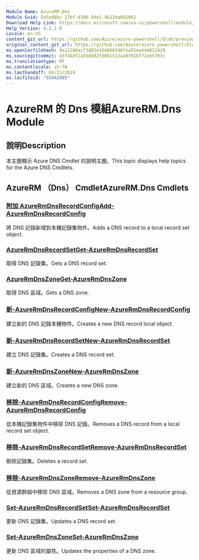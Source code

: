 ```yaml
---
Module Name: AzureRM.Dns
Module Guid: 5e5ed8bc-27bf-4380-9de1-4b22ba0920b2
Download Help Link: https://docs.microsoft.com/en-us/powershell/module/azurerm.dns
Help Version: 4.1.2.0
Locale: en-US
content_git_url: https://github.com/Azure/azure-powershell/blob/preview/src/ResourceManager/Dns/Commands.Dns/help/AzureRM.DNS.md
original_content_git_url: https://github.com/Azure/azure-powershell/blob/preview/src/ResourceManager/Dns/Commands.Dns/help/AzureRM.DNS.md
ms.openlocfilehash: 9a11108acf3802e164886540fea55ee44d812429
ms.sourcegitcommit: 43f4bdf2a59dd82fd881512aa9761bf72eb5703c
ms.translationtype: MT
ms.contentlocale: zh-TW
ms.lasthandoff: 04/23/2019
ms.locfileid: "93442095"
---
```

# <span data-ttu-id="6eee9-101">AzureRM 的 Dns 模組</span><span class="sxs-lookup"><span data-stu-id="6eee9-101">AzureRM.Dns Module</span></span>
## <span data-ttu-id="6eee9-102">說明</span><span class="sxs-lookup"><span data-stu-id="6eee9-102">Description</span></span>
<span data-ttu-id="6eee9-103">本主題顯示 Azure DNS Cmdlet 的說明主題。</span><span class="sxs-lookup"><span data-stu-id="6eee9-103">This topic displays help topics for the Azure DNS Cmdlets.</span></span>

## <span data-ttu-id="6eee9-104">AzureRM （Dns） Cmdlet</span><span class="sxs-lookup"><span data-stu-id="6eee9-104">AzureRM.Dns Cmdlets</span></span>
### [<span data-ttu-id="6eee9-105">附加 AzureRmDnsRecordConfig</span><span class="sxs-lookup"><span data-stu-id="6eee9-105">Add-AzureRmDnsRecordConfig</span></span>](Add-AzureRmDnsRecordConfig.md)
<span data-ttu-id="6eee9-106">將 DNS 記錄新增到本機記錄集物件。</span><span class="sxs-lookup"><span data-stu-id="6eee9-106">Adds a DNS record to a local record set object.</span></span>

### [<span data-ttu-id="6eee9-107">AzureRmDnsRecordSet</span><span class="sxs-lookup"><span data-stu-id="6eee9-107">Get-AzureRmDnsRecordSet</span></span>](Get-AzureRmDnsRecordSet.md)
<span data-ttu-id="6eee9-108">取得 DNS 記錄集。</span><span class="sxs-lookup"><span data-stu-id="6eee9-108">Gets a DNS record set.</span></span>

### [<span data-ttu-id="6eee9-109">AzureRmDnsZone</span><span class="sxs-lookup"><span data-stu-id="6eee9-109">Get-AzureRmDnsZone</span></span>](Get-AzureRmDnsZone.md)
<span data-ttu-id="6eee9-110">取得 DNS 區域。</span><span class="sxs-lookup"><span data-stu-id="6eee9-110">Gets a DNS zone.</span></span>

### [<span data-ttu-id="6eee9-111">新-AzureRmDnsRecordConfig</span><span class="sxs-lookup"><span data-stu-id="6eee9-111">New-AzureRmDnsRecordConfig</span></span>](New-AzureRmDnsRecordConfig.md)
<span data-ttu-id="6eee9-112">建立新的 DNS 記錄本機物件。</span><span class="sxs-lookup"><span data-stu-id="6eee9-112">Creates a new DNS record local object.</span></span>

### [<span data-ttu-id="6eee9-113">新-AzureRmDnsRecordSet</span><span class="sxs-lookup"><span data-stu-id="6eee9-113">New-AzureRmDnsRecordSet</span></span>](New-AzureRmDnsRecordSet.md)
<span data-ttu-id="6eee9-114">建立 DNS 記錄集。</span><span class="sxs-lookup"><span data-stu-id="6eee9-114">Creates a DNS record set.</span></span>

### [<span data-ttu-id="6eee9-115">新-AzureRmDnsZone</span><span class="sxs-lookup"><span data-stu-id="6eee9-115">New-AzureRmDnsZone</span></span>](New-AzureRmDnsZone.md)
<span data-ttu-id="6eee9-116">建立新的 DNS 區域。</span><span class="sxs-lookup"><span data-stu-id="6eee9-116">Creates a new DNS zone.</span></span>

### [<span data-ttu-id="6eee9-117">移除-AzureRmDnsRecordConfig</span><span class="sxs-lookup"><span data-stu-id="6eee9-117">Remove-AzureRmDnsRecordConfig</span></span>](Remove-AzureRmDnsRecordConfig.md)
<span data-ttu-id="6eee9-118">從本機記錄集物件中移除 DNS 記錄。</span><span class="sxs-lookup"><span data-stu-id="6eee9-118">Removes a DNS record from a local record set object.</span></span>

### [<span data-ttu-id="6eee9-119">移除-AzureRmDnsRecordSet</span><span class="sxs-lookup"><span data-stu-id="6eee9-119">Remove-AzureRmDnsRecordSet</span></span>](Remove-AzureRmDnsRecordSet.md)
<span data-ttu-id="6eee9-120">刪除記錄集。</span><span class="sxs-lookup"><span data-stu-id="6eee9-120">Deletes a record set.</span></span>

### [<span data-ttu-id="6eee9-121">移除-AzureRmDnsZone</span><span class="sxs-lookup"><span data-stu-id="6eee9-121">Remove-AzureRmDnsZone</span></span>](Remove-AzureRmDnsZone.md)
<span data-ttu-id="6eee9-122">從資源群組中移除 DNS 區域。</span><span class="sxs-lookup"><span data-stu-id="6eee9-122">Removes a DNS zone from a resource group.</span></span>

### [<span data-ttu-id="6eee9-123">Set-AzureRmDnsRecordSet</span><span class="sxs-lookup"><span data-stu-id="6eee9-123">Set-AzureRmDnsRecordSet</span></span>](Set-AzureRmDnsRecordSet.md)
<span data-ttu-id="6eee9-124">更新 DNS 記錄集。</span><span class="sxs-lookup"><span data-stu-id="6eee9-124">Updates a DNS record set.</span></span>

### [<span data-ttu-id="6eee9-125">Set-AzureRmDnsZone</span><span class="sxs-lookup"><span data-stu-id="6eee9-125">Set-AzureRmDnsZone</span></span>](Set-AzureRmDnsZone.md)
<span data-ttu-id="6eee9-126">更新 DNS 區域的屬性。</span><span class="sxs-lookup"><span data-stu-id="6eee9-126">Updates the properties of a DNS zone.</span></span>

